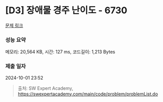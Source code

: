 # [D3] 장애물 경주 난이도 - 6730 

[문제 링크](https://swexpertacademy.com/main/code/problem/problemDetail.do?contestProbId=AWefy5x65PoDFAUh) 

### 성능 요약

메모리: 20,564 KB, 시간: 127 ms, 코드길이: 1,213 Bytes

### 제출 일자

2024-10-01 23:52



> 출처: SW Expert Academy, https://swexpertacademy.com/main/code/problem/problemList.do